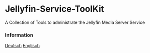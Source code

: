 # Jellyfin-Service-ToolKit
A Collection of Tools to administrate the Jellyfin Media Server Service

### Information
[Deutsch](ReadMe_de.md)
[Englisch](ReadMe_en.md)
